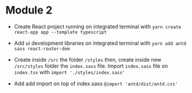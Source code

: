 # Module 2

- Create React project running on integrated terminal with `yarn create react-app app --template typescript`

- Add ui development libraries on integrated terminal with `yarn add antd sass react-router-dom`

- Create inside `/src` the folder `/styles` then, create inside new `/src/styles` folder the `index.sass` file. Import `index.sass` file on `index.tsx` with `import './styles/index.sass'`

- Add add import on top of index.sass `@import 'antd/dist/antd.css'`
